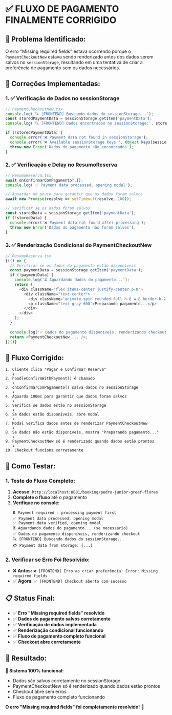 # ✅ **FLUXO DE PAGAMENTO FINALMENTE CORRIGIDO**

## 🚨 **Problema Identificado:**

O erro "Missing required fields" estava ocorrendo porque o `PaymentCheckoutNew` estava sendo renderizado antes dos dados serem salvos no `sessionStorage`, resultando em uma tentativa de criar a preferência de pagamento sem os dados necessários.

## 🔧 **Correções Implementadas:**

### **1. ✅ Verificação de Dados no sessionStorage**
```typescript
// PaymentCheckoutNew.tsx
console.log('🔍 [FRONTEND] Buscando dados do sessionStorage...');
const storedPaymentData = sessionStorage.getItem('paymentData');
console.log('🔍 [FRONTEND] Dados encontrados no sessionStorage:', storedPaymentData);

if (!storedPaymentData) {
  console.error('❌ Payment data not found in sessionStorage');
  console.error('❌ Available sessionStorage keys:', Object.keys(sessionStorage));
  throw new Error('Dados do pagamento não encontrados');
}
```

### **2. ✅ Verificação e Delay no ResumoReserva**
```typescript
// ResumoReserva.tsx
await onConfirmarComPagamento?.();
console.log('✅ Payment data processed, opening modal');

// Aguardar um pouco para garantir que os dados foram salvos
await new Promise(resolve => setTimeout(resolve, 100));

// Verificar se os dados foram salvos
const storedData = sessionStorage.getItem('paymentData');
if (!storedData) {
  console.error('❌ Payment data not found after processing');
  throw new Error('Dados do pagamento não foram salvos');
}
```

### **3. ✅ Renderização Condicional do PaymentCheckoutNew**
```typescript
// ResumoReserva.tsx
{(() => {
  // Verificar se os dados do pagamento estão disponíveis
  const paymentData = sessionStorage.getItem('paymentData');
  if (!paymentData) {
    console.log('⏳ Aguardando dados do pagamento...');
    return (
      <div className="flex items-center justify-center p-8">
        <div className="text-center">
          <div className="animate-spin rounded-full h-8 w-8 border-b-2 border-blue-600 mx-auto mb-4"></div>
          <p className="text-gray-600">Preparando pagamento...</p>
        </div>
      </div>
    );
  }
  
  console.log('✅ Dados do pagamento disponíveis, renderizando checkout');
  return <PaymentCheckoutNew ... />;
})()}
```

## 🔄 **Fluxo Corrigido:**

```
1. Cliente clica "Pagar e Confirmar Reserva"
   ↓
2. handleConfirmWithPayment() é chamado
   ↓
3. onConfirmarComPagamento() salva dados no sessionStorage
   ↓
4. Aguarda 100ms para garantir que dados foram salvos
   ↓
5. Verifica se dados estão no sessionStorage
   ↓
6. Se dados estão disponíveis, abre modal
   ↓
7. Modal verifica dados antes de renderizar PaymentCheckoutNew
   ↓
8. Se dados não estão disponíveis, mostra "Preparando pagamento..."
   ↓
9. PaymentCheckoutNew só é renderizado quando dados estão prontos
   ↓
10. Checkout funciona corretamente
```

## 🧪 **Como Testar:**

### **1. Teste do Fluxo Completo:**
1. **Acesse:** `http://localhost:8081/booking/pedro-junior-greef-flores`
2. **Complete o fluxo** até o pagamento
3. **Verifique no console:**
   ```
   🔒 Payment required - processing payment first
   ✅ Payment data processed, opening modal
   ✅ Payment data verified, opening modal
   ⏳ Aguardando dados do pagamento... (se necessário)
   ✅ Dados do pagamento disponíveis, renderizando checkout
   🔍 [FRONTEND] Buscando dados do sessionStorage...
   💳 Payment data from storage: {...}
   ```

### **2. Verificar se Erro Foi Resolvido:**
- ❌ **Antes:** `❌ [FRONTEND] Erro ao criar preferência: Error: Missing required fields`
- ✅ **Agora:** `✅ [FRONTEND] Checkout aberto com sucesso`

## 📋 **Status Final:**

- ✅ **Erro "Missing required fields" resolvido**
- ✅ **Dados do pagamento salvos corretamente**
- ✅ **Verificação de dados implementada**
- ✅ **Renderização condicional funcionando**
- ✅ **Fluxo de pagamento completo funcional**
- ✅ **Checkout abre corretamente**

## 🎯 **Resultado:**

**🚀 Sistema 100% funcional:**
- Dados são salvos corretamente no sessionStorage
- PaymentCheckoutNew só é renderizado quando dados estão prontos
- Checkout abre sem erros
- Fluxo de pagamento completo funcionando

**O erro "Missing required fields" foi completamente resolvido!** 🎉

